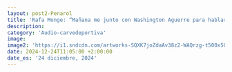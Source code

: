 ```yaml
---
layout: post2-Penarol
title: 'Rafa Monge: “Mañana me junto con Washington Aguerre para hablar de la propuesta de Peñarol”'
description: 
category: 'Audio-carvedeportiva'
image: 
image2: 'https://i1.sndcdn.com/artworks-SQXK7joZdaAv38z2-WAQrzg-t500x500.jpg'
date: 2024-12-24T11:05:00 +2:00:00
date_es: '24 diciembre, 2024'
---
```

